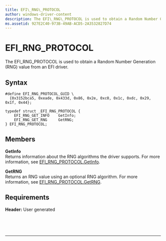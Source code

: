 ```yaml
---
title: EFI\_RNG\_PROTOCOL
author: windows-driver-content
description: The EFI\_RNG\_PROTOCOL is used to obtain a Random Number Generation (RNG) value from an EFI driver.
ms.assetid: 927E2C40-973B-49AB-ACD5-2A3532827D74
---
```


# EFI\_RNG\_PROTOCOL


The EFI\_RNG\_PROTOCOL is used to obtain a Random Number Generation (RNG) value from an EFI driver.

## Syntax


``` syntax
#define EFI_RNG_PROTOCOL_GUID \
  {0x3152bca5, 0xeade, 0x433d, 0x86, 0x2e, 0xc0, 0x1c, 0xdc, 0x29, 0x1f, 0x44};

typedef struct _EFI_RNG_PROTOCOL {
    EFI_RNG_GET_INFO    GetInfo;
    EFI_RNG_GET_RNG     GetRNG;
} EFI_RNG_PROTOCOL;
```

## Members


<a href="" id="getinfo"></a>**GetInfo**  
Returns information about the RNG algorithms the driver supports. For more information, see [EFI\_RNG\_PROTOCOL.GetInfo](efi-rng-protocol-getinfo.md).

<a href="" id="getrng"></a>**GetRNG**  
Returns an RNG value using an optional RNG algorithm. For more information, see [EFI\_RNG\_PROTOCOL.GetRNG](efi-rng-protocol-getrng.md).

## Requirements


**Header:** User generated

 

 


--------------------


